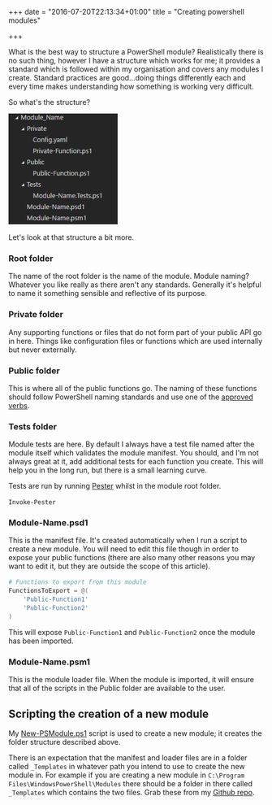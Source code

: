 +++
date = "2016-07-20T22:13:34+01:00"
title = "Creating powershell modules"

+++

What is the best way to structure a PowerShell module?  Realistically there is no such thing, however I have a structure which works for me; it provides a standard which is followed within my organisation and covers any modules I create.  Standard practices are good...doing things differently each and every time makes understanding how something is working very difficult.

So what's the structure?

![](/images/PowerShell-Module-Structure.png)

Let's look at that structure a bit more.

### Root folder
The name of the root folder is the name of the module.  Module naming?  Whatever you like really as there aren't any standards.  Generally it's helpful to name it something sensible and reflective of its purpose.

### Private folder
Any supporting functions or files that do not form part of your public API go in here.  Things like configuration files or functions which are used internally but never externally.

### Public folder
This is where all of the public functions go.  The naming of these functions should follow PowerShell naming standards and use one of the [approved verbs](https://msdn.microsoft.com/en-us/library/ms714428(v=vs.85).aspx).

### Tests folder
Module tests are here.  By default I always have a test file named after the module itself which validates the module manifest.  You should, and I'm not always great at it, add additional tests for each function you create.  This will help you in the long run, but there is a small learning curve.

Tests are run by running [Pester](https://github.com/pester/Pester) whilst in the module root folder.

`Invoke-Pester`

### Module-Name.psd1
This is the manifest file.  It's created automatically when I run a script to create a new module. You will need to edit this file though in order to expose your public functions (there are also many other reasons you may want to edit it, but they are outside the scope of this article).

```powershell
# Functions to export from this module
FunctionsToExport = @(
    'Public-Function1'
    'Public-Function2'
)
```

This will expose `Public-Function1` and `Public-Function2` once the module has been imported.

### Module-Name.psm1
This is the module loader file.  When the module is imported, it will ensure that all of the scripts in the Public folder are available to the user.

## Scripting the creation of a new module
My [New-PSModule.ps1](https://github.com/rokett/PowerShell-Scripts) script is used to create a new module; it creates the folder structure described above.

There is an expectation that the manifest and loader files are in a folder called `_Templates` in whatever path you intend to use to create the new module in.  For example if you are creating a new module in `C:\Program Files\WindowsPowerShell\Modules` there should be a folder in there called `_Templates` which contains the two files.  Grab these from my [Github repo](https://github.com/rokett/PowerShell-Scripts).